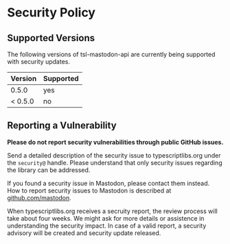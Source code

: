 Security Policy
===============



Supported Versions
------------------

The following versions of tsl-mastodon-api are currently being supported with security updates.

| Version | Supported |
| ------- | --------- |
| 0.5.0   | yes       |
| < 0.5.0 | no        |



Reporting a Vulnerability
-------------------------

**Please do not report security vulnerabilities through public GitHub issues.**

Send a detailed description of the security issue to typescriptlibs.org under the `security@` handle.
Please understand that only security issues regarding the library can be addressed.

If you found a security issue in Mastodon, please contact them instead.
How to report security issues to Mastodon is described at [github.com/mastodon](https://github.com/mastodon/mastodon/security/policy).

When typescriptlibs.org receives a secruity report, the review process will take about four weeks.
We might ask for more details or assistence in understanding the security impact.
In case of a valid report, a security advisory will be created and security update released.
